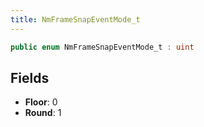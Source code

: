 ```yaml
---
title: NmFrameSnapEventMode_t
---
```


```csharp
public enum NmFrameSnapEventMode_t : uint
```

## Fields

- **Floor**: 0
- **Round**: 1

